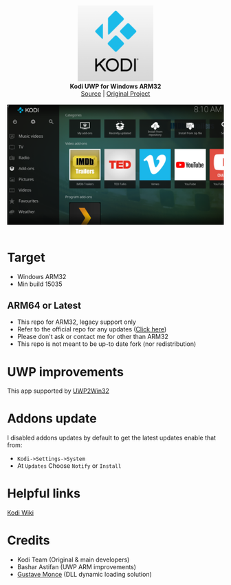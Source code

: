 <p align="center">
  <img src="assets/logo.png" width="176"><br>
  <b>Kodi UWP for Windows ARM32</b><br>
  <a href="./src">Source</a> |
  <a href="https://github.com/xbmc/xbmc">Original Project</a> 
  <br><br>
  <img src="assets/screen.jpg"><br><br>
</p>


# Target

- Windows ARM32
- Min build 15035

## ARM64 or Latest
- This repo for ARM32, legacy support only
- Refer to the official repo for any updates ([Click here](https://kodi.tv/download/))
- Please don't ask or contact me for other than ARM32
- This repo is not meant to be up-to date fork (nor redistribution)

# UWP improvements
This app supported by [UWP2Win32](https://github.com/basharast/UWP2Win32)

# Addons update
I disabled addons updates by default
to get the latest updates enable that from:
- `Kodi->Settings->System`
- At `Updates` Choose `Notify` or `Install`

# Helpful links

[Kodi Wiki](https://kodi.wiki/view/Main_Page)


# Credits
- Kodi Team (Original & main developers)
- Bashar Astifan (UWP ARM improvements)
- [Gustave Monce](https://github.com/gus33000) (DLL dynamic loading solution)

